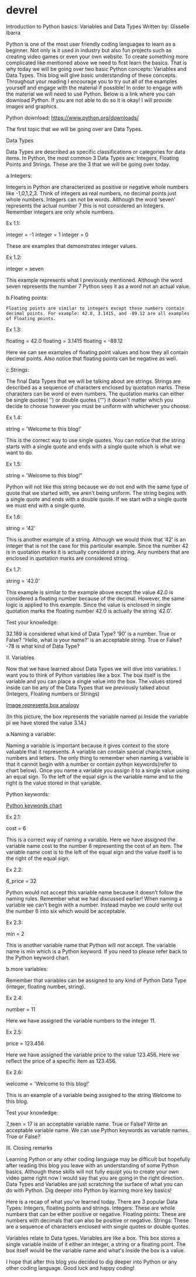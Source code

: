 # devrel

Introduction to Python basics: Variables and Data Types
Written by: Gisselle Ibarra


Python is one of the most user friendly coding languages to learn as a beginner. Not only is it used in industry but also fun projects such as creating video games or even your own website. To create something more complicated like mentioned above we need to first learn the basics. That is why today we will be going over two basic Python concepts: Variables and Data Types. This blog will give basic understanding of these concepts. Throughout your reading I encourage you to try out all of the examples yourself and engage with the material if possible! In order to engage with the material we will need to use Python. Below is a link where you can download Python. If you are not able to do so it is okay! I will provide images and graphics. 

Python download: https://www.python.org/downloads/



The first topic that we will be going over are Data Types. 

Data Types

Data Types are described as specific classifications or categories for data items. In Python, the most common 3 Data Types are: Integers, Floating Points and Strings. These are the 3 that we will be going over today. 

a.Integers:

Integers in Python are characterized as positive or negative whole numbers like -1,0,1,2,3. Think of integers as real numbers, no decimal points just whole numbers. Integers can not be words. Although the word ‘seven’ represents the actual number 7 this is not considered an Integers. Remember integers are only whole numbers. 

Ex 1.1:

integer = -1
integer = 1
integer = 0

These are examples that demonstrates integer values. 

Ex 1.2:

integer = seven


This example represents what I previously mentioned. Although the word seven represents the number 7 Python sees it as a word not an actual value.


b.Floating points:

	Floating points are similar to integers except these numbers contain decimal points. For example: 42.0, 3.1415, and -89.12 are all examples of Floating points. 

Ex 1.3:

floating = 42.0
floating = 3.1415
floating = -89.12

Here we can see examples of floating point values and how they all contain decimal points. Also notice that floating points can be negative as well.

c.Strings:

The final Data Types that we will be talking about are strings. Strings are described as a sequence of characters enclosed by quotation marks. These characters can be word or even numbers. The quotation marks can either be single quotes( ‘’) or double quotes (“”) it doesn't matter which you decide to choose however you must be uniform with whichever you choose. 

Ex 1.4: 

string = 'Welcome to this blog!'

This is the correct way to use single quotes. You can notice that the string starts with a single quote and ends with a single quote which is what we want to do.

Ex 1.5: 

string = 'Welcome to this blog!"

Python will not like this string because we do not end with the same type of quote that we started with, we aren't being uniform. The string begins with a single quote and ends with a double quote. If we start with a single quote we must end with a single quote. 

Ex 1.6:

string = '42'

This is another example of a string. Although we would think that ‘42’ is an integer that is not the case for this particular example. Since the number 42 is in quotation marks it is actually considered a string. Any numbers that are enclosed in quotation marks are considered string. 

Ex 1.7:

string = '42.0'

This example is similar to the example above except the value 42.0 is considered a floating number because of the decimal. However, the same logic is applied to this example. Since the value is enclosed in single quotation marks the floating number 42.0 is actually the string ‘42.0’.

Test your knowledge:

32.189 is considered what kind of Data Type?
‘90’ is a number. True or False?
“Hello, what is your name?’ is an acceptable string. True or False?
-78 is what kind of Data Type?




II. Variables

Now that we have learned about Data Types we will dive into variables. I want you to think of Python variables like a box. The box itself is the variable and you can place a single value into the box. The values stored inside can be any of the Data Types that we previously talked about (Integers, Floating numbers or Strings)

[Image represents box analogy](https://www.hackerearth.com/practice/python/getting-started/python-variables/tutorial/)

(In this picture, the box represents the variable named pi.Inside the variable pi we have stored the value 3.14.)


a.Naming a variable:

Naming a variable is important because it gives context to the store valuable that it represents. A variable can contain special characters, numbers and letters. The only thing to remember when naming a variable is that it cannot begin with a number or contain python keywords(refer to chart below). Once you name a variable you assign it to a single value using an equal sign. To the left of the equal sign is the variable name and to the right is the value stored in that variable. 


Python keywords:

[Python keywords chart](https://www.hackerearth.com/practice/python/getting-started/python-variables/tutorial/)


Ex 2.1: 

cost = 6


This is a correct way of naming a variable. Here we have assigned the variable name cost to the number 6 representing the cost of an item. The variable name cost is to the left of the equal sign and the value itself is to the right of the equal sign. 

Ex 2.2:

6_price = 32


Python would not accept this variable name because it doesn’t follow the naming rules. Remember what we had discussed earlier! When naming a variable we can’t begin with a number. Instead maybe we could write out the number 6 into six which would be acceptable. 

Ex 2.3:

min = 2


This is another variable name that Python will not accept. The variable name is min which is a Python keyword. If you need to please refer back to the Python keyword chart. 


b.more variables:

Remember that variables can be assigned to any kind of Python Data Type (integer, floating number, string). 

Ex 2.4:

number = 11



Here we have assigned the variable numbers to the integer 11.

Ex 2.5:

price = 123.456

Here we have assigned the variable price to the value 123.456. Here we reflect the price of a specific item as 123.456.

Ex 2.6:

welcome = 'Welcome to this blog!'

This is an example of a variable being assigned to the string Welcome to this blog. 


Test your knowledge:

7_teen = 17 is an acceptable variable name. True or False?
Write an acceptable variable name.
We can use Python keywords as variable names. True or False?


III. Closing remarks

Learning Python or any other coding language may be difficult but hopefully after reading this blog you leave with an understanding of some Python basics. Although these skills will not fully equipt you to create your own video game right now I would say that you are going in the right direction. Data Types and Variables are just scratching the surface of what you can do with Python. Dig deeper into Python by learning more key basics! 

Here is a recap of what you've learned today. There are 3 popular Data Types: Integers, floating points and strings. 
Integers: These are whole numbers that can be either positive or negative.
Floating points: These are numbers with decimals that can also be positive or negative. 
Strings: These are a sequence of characters enclosed with single quotes or double quotes. 

Variables relate to Data types. Variables are like a box. This box stores a single variable inside of it either an integer, a string or a floating point. The box itself would be the variable name and what's inside the box is a value. 


I hope that after this blog you decided to dig deeper into Python or any other coding language. Good luck and happy coding!







